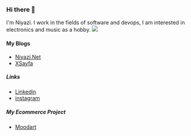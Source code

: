 ### Hi there 👋
I'm Niyazi. I work in the fields of software and devops, I am interested in electronics and music as a hobby.
<img src="https://github-readme-stats.vercel.app/api/top-langs/?username=niyazialpay&layout=compact&theme=merko">

#### My Blogs
* [Niyazi.Net](https://niyazi.net)
* [XSayfa](https://xsayfa.com)


##### Links
* [Linkedin](https://www.linkedin.com/in/niyazialpay/)
* [instagram](https://instagram/niyazialpay/)


##### My Ecommerce Project
* [Moodart](https://moodart.net)

